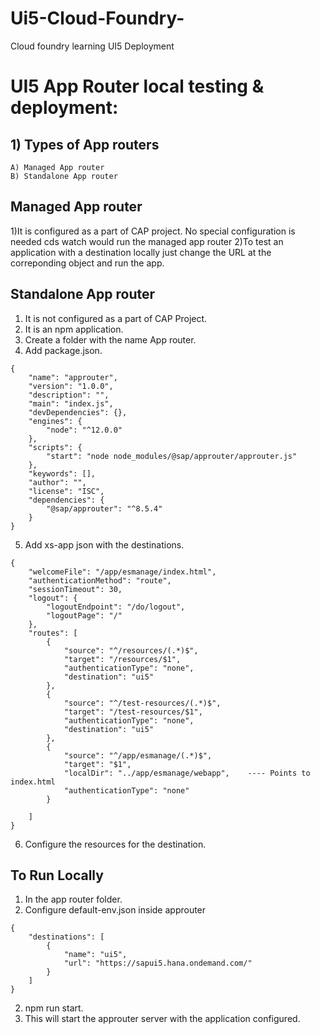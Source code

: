 # Ui5-Cloud-Foundry-
Cloud foundry learning UI5 Deployment

# UI5 App Router local testing & deployment:

## 1) Types of App routers
    A) Managed App router
    B) Standalone App router
 
 ## Managed App router
 1)It is configured as a part of CAP project. No special configuration is needed
 cds watch would run the managed app router
 2)To test an application with a destination locally just change the URL at the correponding object and run the app.

## Standalone App router
1) It is not configured as a part of CAP Project. 
2) It is an npm application.
3) Create a folder with the name App router.
4) Add package.json. 

```
{
    "name": "approuter",
    "version": "1.0.0",
    "description": "",
    "main": "index.js",
    "devDependencies": {},
    "engines": {
        "node": "^12.0.0"
    },
    "scripts": {
        "start": "node node_modules/@sap/approuter/approuter.js"
    },
    "keywords": [],
    "author": "",
    "license": "ISC",
    "dependencies": {
        "@sap/approuter": "^8.5.4"
    }
}
```

5) Add xs-app json with the destinations.

```
{
    "welcomeFile": "/app/esmanage/index.html",
    "authenticationMethod": "route",
    "sessionTimeout": 30,
    "logout": {
        "logoutEndpoint": "/do/logout",
        "logoutPage": "/"
    },
    "routes": [
        {
            "source": "^/resources/(.*)$",
            "target": "/resources/$1",
            "authenticationType": "none",
            "destination": "ui5"
        },
        {
            "source": "^/test-resources/(.*)$",
            "target": "/test-resources/$1",
            "authenticationType": "none",
            "destination": "ui5"
        },
        {
            "source": "^/app/esmanage/(.*)$",
            "target": "$1",
            "localDir": "../app/esmanage/webapp",    ---- Points to index.html
            "authenticationType": "none"
        }

    ]
}
```
6) Configure the resources for the destination.


## To Run Locally
1) In the app router folder.
2) Configure default-env.json inside approuter 

```
{
    "destinations": [
        {
            "name": "ui5",
            "url": "https://sapui5.hana.ondemand.com/"
        }
    ]
}
```
2) npm run start.
3) This will start the approuter server with the application configured.


